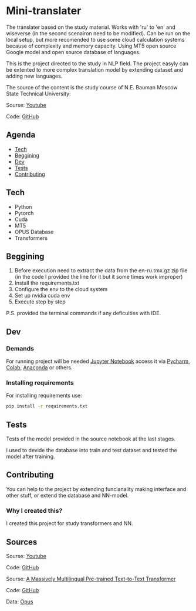 # Mini-translater
The translater based on the study material. Works with 'ru' to 'en' and wiseverse (in the second scenairon need to be modified). Can be run on the local setup, 
but more recomended to use some cloud calculation systems because of complexity and memory capacity. Using MT5 open source Google model and open source database of languages. 

This is the project directed to the study in NLP field. 
The project easyly can be extented to more complex translation model by extending dataset and adding new languages.

The source of the content is the study course of N.E. Bauman Moscow State Technical University:

Sourse: [Youtube](https://www.youtube.com/playlist?list=PLgtntV-BLRqgJRhcZHz8GtFC3j_F27IDg)

Code: [GitHub](https://github.com/averkij/mstu-nlp-course)

## Agenda
- [Tech](#tech)
- [Beggining](#beggining)
- [Dev](#dev)
- [Tests](#tests)
- [Contributing](#contributing)

## Tech
- Python
- Pytorch
- Cuda
- MT5
- OPUS Database
- Transformers

## Beggining
1. Before execution need to extract the data from the en-ru.tmx.gz zip file (in the code I provided the line for it but it some times work improper)
2. Install the requirements.txt
3. Configure the env to the cloud system
4. Set up nvidia cuda env
5. Execute step by step

P.S. provided the terminal commands if any deficulties with IDE.

## Dev

### Demands
For running project will be needed [Jupyter Notebook](https://jupyter.org/) access it via [Pycharm](https://www.jetbrains.com/pycharm/), [Colab](https://colab.google/), [Anaconda](https://www.anaconda.com/) or others.

### Installing requirements
For installing requirements use:
```sh
pip install -r requirements.txt
```


## Tests
Tests of the model provided in the source notebook at the last stages. 

I used to devide the database into train and test dataset and tested the model after training.



## Contributing
You can help to the project by extending funcianality making interface and other stuff, or extend the database and NN-model.

### Why I created this?
I created this project for study transformers and NN.

## Sources
Sourse: [Youtube](https://www.youtube.com/playlist?list=PLgtntV-BLRqgJRhcZHz8GtFC3j_F27IDg)

Code: [GitHub](https://github.com/averkij/mstu-nlp-course)

Sourse: [A Massively Multilingual Pre-trained Text-to-Text Transformer](https://www.google.com/url?q=https%3A%2F%2Faclanthology.org%2F2021.naacl-main.41%2F)

Code: [GitHub](https://github.com/google-research/multilingual-t5)

Data: [Opus](https://www.google.com/url?q=https%3A%2F%2Fopus.nlpl.eu%2F)

